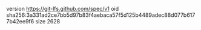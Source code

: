 version https://git-lfs.github.com/spec/v1
oid sha256:3a331ad2ce7bb5d97b83f4aebaca57f5d125b4489adec88d077b6177b42ee9f6
size 2628
